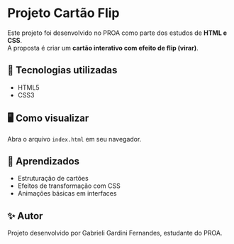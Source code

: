 # Projeto Cartão Flip
Este projeto foi desenvolvido no PROA como parte dos estudos de **HTML e CSS**.  
A proposta é criar um **cartão interativo com efeito de flip (virar)**.

## 🚀 Tecnologias utilizadas
- HTML5
- CSS3

## 🖥️ Como visualizar
Abra o arquivo `index.html` em seu navegador.

## 📌 Aprendizados
- Estruturação de cartões
- Efeitos de transformação com CSS
- Animações básicas em interfaces

## ✨ Autor
Projeto desenvolvido por Gabrieli Gardini Fernandes, estudante do PROA.
